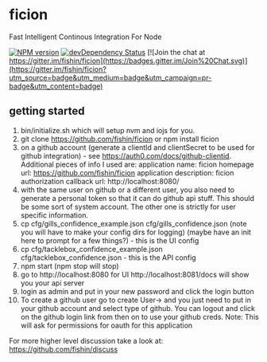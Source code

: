 ficion
======

Fast Intelligent Continous Integration For Node

[![NPM version](https://badge.fury.io/js/ficion.svg)](http://badge.fury.io/js/ficion)
[![devDependency Status](https://david-dm.org/fishin/ficion/dev-status.svg)](https://david-dm.org/fishin/ficion#info=devDependencies)
[![Join the chat at https://gitter.im/fishin/ficion](https://badges.gitter.im/Join%20Chat.svg)](https://gitter.im/fishin/ficion?utm_source=badge&utm_medium=badge&utm_campaign=pr-badge&utm_content=badge)

## getting started

1.  bin/initialize.sh which will setup nvm and iojs for you.
2.  git clone https://github.com/fishin/ficion or npm install ficion
3.  on a github account (generate a clientId and clientSecret to be used for github integration) - see https://auth0.com/docs/github-clientid.
Additional pieces of info I used are:
application name: ficion
homepage url: https://github.com/fishin/ficion
application description: ficion
authorization callback url: http://localhost:8080/
4.  with the same user on github or a different user, you also need to generate a personal token so that it can do github api stuff.  This should be some sort of system account.  The other one is strictly for user specific information. 
4.  cp cfg/gills_confidence_example.json cfg/gills_confidence.json (note you will have to make your config dirs for logging) (maybe have an init here to prompt for a few things?) - this is the UI config
5.  cp cfg/tacklebox_confidence_example.json cfg/tacklebox_confidence.json - this is the API config
6.  npm start (npm stop will stop)
7.  go to http://localhost:8080 for UI http://localhost:8081/docs will show you your api server
8.  login as admin and put in your new password and click the login button
9.  To create a github user go to create User-> and you just need to put in your github account and select type of github.  You can logout and click on the github login link from then on to use your github creds.
Note: This will ask for permissions for oauth for this application

For more higher level discussion take a look at:
https://github.com/fishin/discuss
